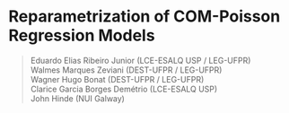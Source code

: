 # Reparametrization of COM-Poisson Regression Models #

> Eduardo Elias Ribeiro Junior (LCE-ESALQ USP / LEG-UFPR) \
> Walmes Marques Zeviani (DEST-UFPR / LEG-UFPR) \
> Wagner Hugo Bonat (DEST-UFPR / LEG-UFPR) \
> Clarice Garcia Borges Demétrio (LCE-ESALQ USP) \
> John Hinde (NUI Galway)
